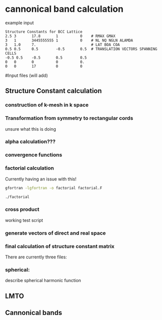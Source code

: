 #  cannonical band calculation



example input

```
Structure Constants for BCC Lattice
2.5 3       17.8       1          0    # RMAX GMAX
3   1       3445555555 1          0    # NL NQ NGLN ALAMDA 
3   1.0     7.                         # LAT BOA COA 
0.5 0.5     0.5        -0.5       0.5  # TRANSLATION VECTORS SPANNING CELLS 
-0.5 0.5    -0.5       0.5        0.5
0   0       0          0          0.
0   0       17         0          0
```






#Input files (will add)

## Structure Constant calculation

### construction of k-mesh in k space
    

### Transformation from symmetry to rectangular cords

unsure what this is doing 

### alpha calculation???

### convergence functions

### factorial calculation
Currently having an issue with this!

    
```bash
gfortran -lgfortran -o factorial factorial.F
```
    
```bash
./factorial
```
### cross product
working test script 

### generate vectors of direct and real space

### final calculation of structure constant matrix 

There are currently three files:

### spherical:

describe spherical harmonic function





## LMTO

## Cannonical bands 
